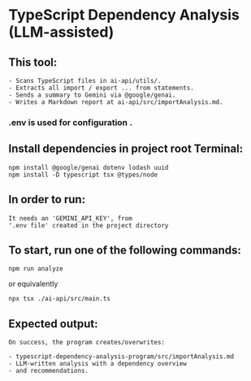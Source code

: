 # TypeScript Dependency Analysis (LLM-assisted)


## This tool:
    - Scans TypeScript files in ai-api/utils/.
    - Extracts all import / export ... from statements.
    - Sends a summary to Gemini via @google/genai.
    - Writes a Markdown report at ai-api/src/importAnalysis.md.

### .env is used for configuration .


## Install dependencies in project root Terminal:

    npm install @google/genai dotenv lodash uuid
    npm install -D typescript tsx @types/node


## In order to run:
    It needs an 'GEMINI_API_KEY', from 
    '.env file' created in the project directory


## To start, run one of the following commands:

    npm run analyze
    
 or equivalently
    
    npx tsx ./ai-api/src/main.ts


## Expected output:
    On success, the program creates/overwrites:
    
    - typescript-dependency-analysis-program/src/importAnalysis.md
    - LLM-written analysis with a dependency overview 
    - and recommendations.



